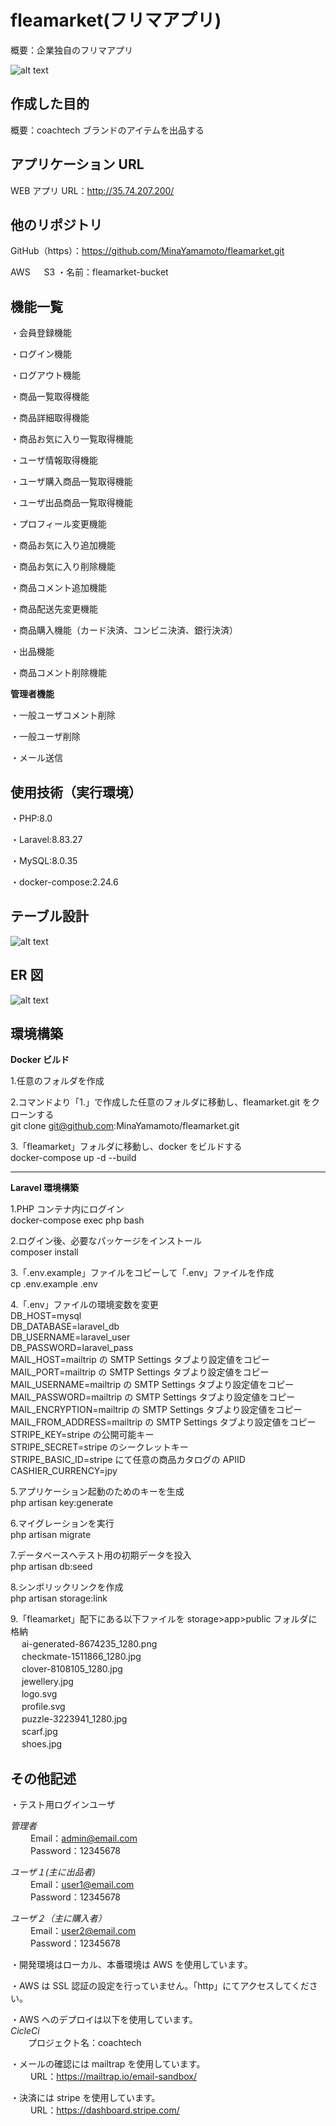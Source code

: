 # fleamarket(フリマアプリ)

概要：企業独自のフリマアプリ

![alt text](image.png)

## 作成した目的

概要：coachtech ブランドのアイテムを出品する

## アプリケーション URL

WEB アプリ URL：http://35.74.207.200/

## 他のリポジトリ

GitHub（https）：https://github.com/MinaYamamoto/fleamarket.git

AWS 　 S3
・名前：fleamarket-bucket

## 機能一覧

・会員登録機能

・ログイン機能

・ログアウト機能

・商品一覧取得機能

・商品詳細取得機能

・商品お気に入り一覧取得機能

・ユーザ情報取得機能

・ユーザ購入商品一覧取得機能

・ユーザ出品商品一覧取得機能

・プロフィール変更機能

・商品お気に入り追加機能

・商品お気に入り削除機能

・商品コメント追加機能

・商品配送先変更機能

・商品購入機能（カード決済、コンビニ決済、銀行決済）

・出品機能

・商品コメント削除機能

**管理者機能**

・一般ユーザコメント削除

・一般ユーザ削除

・メール送信

## 使用技術（実行環境）

・PHP:8.0

・Laravel:8.83.27

・MySQL:8.0.35

・docker-compose:2.24.6

## テーブル設計

![alt text](image-2.png)

## ER 図

![alt text](image-1.png)

## 環境構築

**Docker ビルド**

1.任意のフォルダを作成

2.コマンドより「1.」で作成した任意のフォルダに移動し、fleamarket.git をクローンする  
git clone git@github.com:MinaYamamoto/fleamarket.git

3.「fleamarket」フォルダに移動し、docker をビルドする  
docker-compose up -d --build

---

**Laravel 環境構築**

1.PHP コンテナ内にログイン  
docker-compose exec php bash

2.ログイン後、必要なパッケージをインストール  
composer install

3.「.env.example」ファイルをコピーして「.env」ファイルを作成  
cp .env.example .env

4.「.env」ファイルの環境変数を変更  
DB_HOST=mysql  
DB_DATABASE=laravel_db  
DB_USERNAME=laravel_user  
DB_PASSWORD=laravel_pass  
MAIL_HOST=mailtrip の SMTP Settings タブより設定値をコピー  
MAIL_PORT=mailtrip の SMTP Settings タブより設定値をコピー  
MAIL_USERNAME=mailtrip の SMTP Settings タブより設定値をコピー  
MAIL_PASSWORD=mailtrip の SMTP Settings タブより設定値をコピー  
MAIL_ENCRYPTION=mailtrip の SMTP Settings タブより設定値をコピー  
MAIL_FROM_ADDRESS=mailtrip の SMTP Settings タブより設定値をコピー  
STRIPE_KEY=stripe の公開可能キー  
STRIPE_SECRET=stripe のシークレットキー  
STRIPE_BASIC_ID=stripe にて任意の商品カタログの APIID  
CASHIER_CURRENCY=jpy

5.アプリケーション起動のためのキーを生成  
php artisan key:generate

6.マイグレーションを実行  
php artisan migrate

7.データベースへテスト用の初期データを投入  
php artisan db:seed

8.シンボリックリンクを作成  
php artisan storage:link

9.「fleamarket」配下にある以下ファイルを storage>app>public フォルダに格納  
　 ai-generated-8674235_1280.png  
　 checkmate-1511866_1280.jpg  
　 clover-8108105_1280.jpg  
　 jewellery.jpg  
　 logo.svg  
　 profile.svg  
　 puzzle-3223941_1280.jpg  
　 scarf.jpg  
　 shoes.jpg

## その他記述

・テスト用ログインユーザ

_管理者_  
　　 Email：admin@email.com  
　　 Password：12345678

_ユーザ１(主に出品者)_  
　　 Email：user1@email.com  
　　 Password：12345678

_ユーザ２（主に購入者）_  
　　 Email：user2@email.com  
　　 Password：12345678

・開発環境はローカル、本番環境は AWS を使用しています。

・AWS は SSL 認証の設定を行っていません。「http」にてアクセスしてください。

・AWS へのデプロイは以下を使用しています。  
_CicleCi_  
　　プロジェクト名：coachtech

・メールの確認には mailtrap を使用しています。  
　　 URL：https://mailtrap.io/email-sandbox/

・決済には stripe を使用しています。  
　　 URL：https://dashboard.stripe.com/
